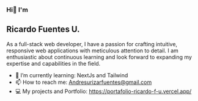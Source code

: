 ### Hi👋 I'm
## Ricardo Fuentes U.

As a full-stack web developer, I have a passion for crafting intuitive, responsive web applications with meticulous attention to detail.
I am enthusiastic about continuous learning and look forward to expanding my expertise and capabilities in the field.

- 🌱 I’m currently learning: NextJs and Tailwind
- 📫 How to reach me: Andresurizarfuentes@gmail.com
- :computer: My projects and Portfolio: https://portafolio-ricardo-f-u.vercel.app/


